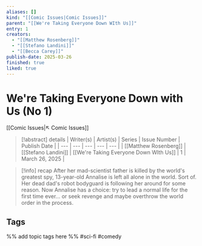 ```yaml
---
aliases: []
kind: "[[Comic Issues|Comic Issues]]"
parent: "[[We're Taking Everyone Down WIth Us]]"
entry: 1
creators:
  - "[[Matthew Rosenberg]]"
  - "[[Stefano Landini]]"
  - "[[Becca Carey]]"
publish-date: 2025-03-26
finished: true
liked: true
---
```

# We're Taking Everyone Down with Us (No 1)
[[Comic Issues|↖ Comic Issues]]

> [!abstract] details
> | Writer(s) | Artist(s) | Series | Issue Number | Publish Date |
> | --- | --- | --- | --- | --- |
> |  [[Matthew Rosenberg]]  |  [[Stefano Landini]]  |  [[We're Taking Everyone Down WIth Us]]  |  1  | March 26, 2025 |

> [!info] recap
> After her mad-scientist father is killed by the world's greatest spy, 13-year-old Annalise is left all alone in the world. Sort of. Her dead dad's robot bodyguard is following her around for some reason. Now Annalise has a choice: try to lead a normal life for the first time ever... or seek revenge and maybe overthrow the world order in the process.

## Tags
%% add topic tags here %%
#sci-fi #comedy
